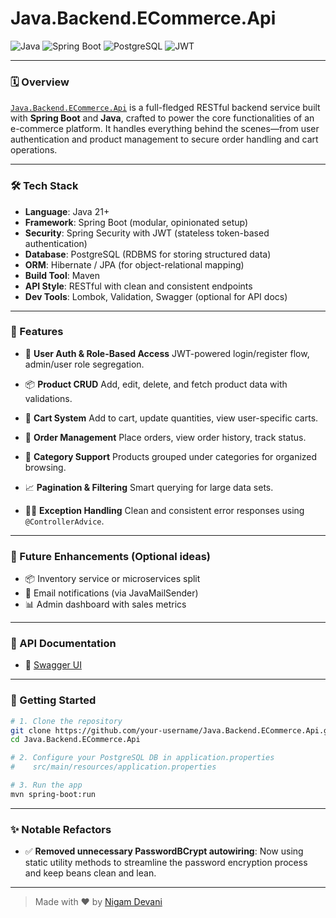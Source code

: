 # Java.Backend.ECommerce.Api

![Java](https://img.shields.io/badge/Java-21+-blue)
![Spring Boot](https://img.shields.io/badge/Spring--Boot-3.x-brightgreen)
![PostgreSQL](https://img.shields.io/badge/PostgreSQL-17-blue)
![JWT](https://img.shields.io/badge/Auth-JWT-orange)

---

### 🗓️ Overview

[`Java.Backend.ECommerce.Api`](https://javabackendecommerceapi-production.up.railway.app/api) is a full-fledged RESTful backend service built with **Spring Boot** and **Java**, crafted to power the core functionalities of an e-commerce platform. It handles everything behind the scenes—from user authentication and product management to secure order handling and cart operations.

---

### 🛠️ Tech Stack

* **Language**: Java 21+
* **Framework**: Spring Boot (modular, opinionated setup)
* **Security**: Spring Security with JWT (stateless token-based authentication)
* **Database**: PostgreSQL (RDBMS for storing structured data)
* **ORM**: Hibernate / JPA (for object-relational mapping)
* **Build Tool**: Maven
* **API Style**: RESTful with clean and consistent endpoints
* **Dev Tools**: Lombok, Validation, Swagger (optional for API docs)

---

### 🧹 Features

* 🔐 **User Auth & Role-Based Access**
  JWT-powered login/register flow, admin/user role segregation.

* 📦 **Product CRUD**
  Add, edit, delete, and fetch product data with validations.

* 💼 **Cart System**
  Add to cart, update quantities, view user-specific carts.

* 📃 **Order Management**
  Place orders, view order history, track status.

* 📿 **Category Support**
  Products grouped under categories for organized browsing.

* 📈 **Pagination & Filtering**
  Smart querying for large data sets.

* 🧑‍💻 **Exception Handling**
  Clean and consistent error responses using `@ControllerAdvice`.

---

### 🔧 Future Enhancements (Optional ideas)

* 📦 Inventory service or microservices split
* 🔔 Email notifications (via JavaMailSender)
* 📊 Admin dashboard with sales metrics

---

### 🔖 API Documentation

* 📄 [Swagger UI](https://javabackendecommerceapi-production.up.railway.app/swagger-ui/index.html)

---

### 🚀 Getting Started

```bash
# 1. Clone the repository
git clone https://github.com/your-username/Java.Backend.ECommerce.Api.git
cd Java.Backend.ECommerce.Api

# 2. Configure your PostgreSQL DB in application.properties
#    src/main/resources/application.properties

# 3. Run the app
mvn spring-boot:run
```

---

### ✨ Notable Refactors

* ✅ **Removed unnecessary PasswordBCrypt autowiring**: Now using static utility methods to streamline the password encryption process and keep beans clean and lean.

---

> Made with ❤️ by [Nigam Devani](https://github.com/devaninigam/)
